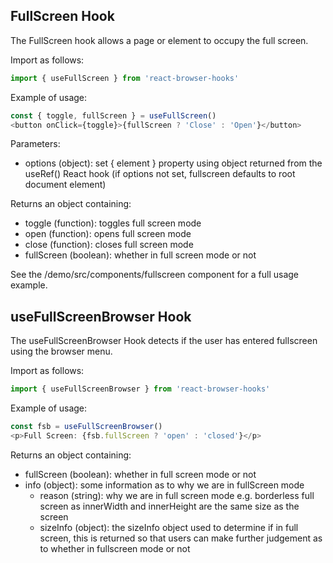 ## FullScreen Hook

The FullScreen hook allows a page or element to occupy the full screen.

Import as follows:

```javascript
import { useFullScreen } from 'react-browser-hooks'
```

Example of usage:

```javascript
const { toggle, fullScreen } = useFullScreen()
<button onClick={toggle}>{fullScreen ? 'Close' : 'Open'}</button>
```

Parameters:

- options (object): set { element } property using object returned from the useRef() React hook (if options not set, fullscreen defaults to root document element)

Returns an object containing:

- toggle (function): toggles full screen mode
- open (function): opens full screen mode
- close (function): closes full screen mode
- fullScreen (boolean): whether in full screen mode or not

See the /demo/src/components/fullscreen component for a full usage example.

## useFullScreenBrowser Hook

The useFullScreenBrowser Hook detects if the user has entered fullscreen using the browser menu.

Import as follows:

```javascript
import { useFullScreenBrowser } from 'react-browser-hooks'
```

Example of usage:

```javascript
const fsb = useFullScreenBrowser()
<p>Full Screen: {fsb.fullScreen ? 'open' : 'closed'}</p>
```

Returns an object containing:

- fullScreen (boolean): whether in full screen mode or not
- info (object): some information as to why we are in fullScreen mode
  - reason (string): why we are in full screen mode e.g. borderless full screen as innerWidth and innerHeight are the same size as the screen
  - sizeInfo (object): the sizeInfo object used to determine if in full screen, this is returned so that users can make further judgement as to whether in fullscreen mode or not
